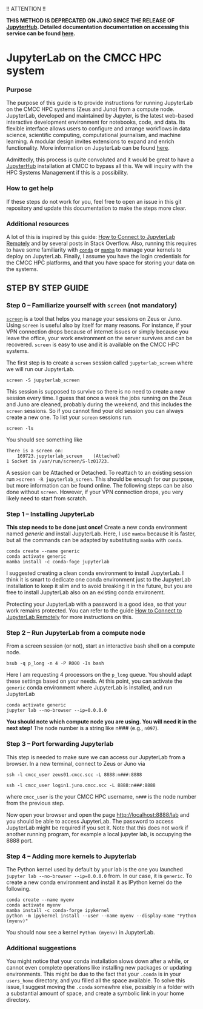 !! ATTENTION !!

**THIS METHOD IS DEPRECATED ON JUNO SINCE THE RELEASE OF [JupyterHub](http://jupyterhub.juno.cmcc.scc:8000/). Detailed documentation documentation on accessing this service can be found [here](https://drive.google.com/file/d/11UGEdOiOHGR45U0QJAGN5K3-5Cs1R08p/view).**
# JupyterLab on the CMCC HPC system

### Purpose

The purpose of this guide is to provide instructions for running JupyterLab on the CMCC HPC systems (Zeus and Juno) from a compute node. JupyterLab, developed and maintained by Jupyter, is the latest web-based interactive development environment for notebooks, code, and data. Its flexible interface allows users to configure and arrange workflows in data science, scientific computing, computational journalism, and machine learning. A modular design invites extensions to expand and enrich functionality. More information on JupyterLab can be found [here](https://jupyter.org).

Admittedly, this process is quite convoluted and it would be great to have a [JupyterHub](https://jupyter.org/hub) installation at CMCC to bypass all this. We will inquiry with the HPC Systems Management if this is a possibility.

### How to get help

If these steps do not work for you, feel free to open an issue in this git repository and update this documentation to make the steps more clear.

### Additional resources 

A lot of this is inspired by this guide: [How to Connect to JupyterLab Remotely](https://towardsdatascience.com/how-to-connect-to-jupyterlab-remotely-9180b57c45bb) and by several posts in Stack Overflow. Also, running this requires to have some familiarity with [`conda`](https://conda.io/projects/conda/en/latest/user-guide/getting-started.html) or [`mamba`](https://mamba.readthedocs.io/en/latest/) to manage your kernels to deploy on JupyterLab. Finally, I assume you have the login credentials for the CMCC HPC platforms, and that you have space for storing your data on the systems.


## STEP BY STEP GUIDE


### Step 0 – Familiarize yourself with `screen` (not mandatory)

[`screen`](https://linuxize.com/post/how-to-use-linux-screen/) is a tool that helps you manage your sessions on Zeus or Juno. Using `screen` is useful also by itself for many reasons. For instance, if your VPN connection drops because of internet issues or simply because you leave the office, your work environment on the server survives and can be recovered. `screen` is easy to use and it is available on the CMCC HPC systems. 

The first step is to create a `screen` session called `jupyterlab_screen` where we will run our JupyterLab. 

```
screen -S jupyterlab_screen
```

This session is supposed to survive so there is no need to create a new session every time. I guess that once a week the jobs running on the Zeus and Juno are cleaned, probably during the weekend, and this includes the `screen` sessions. So if you cannot find your old session you can always create a new one. To list your `screen` sessions run. 

```
screen -ls
```

You should see something like 

```
There is a screen on:
	169723.jupyterlab_screen	(Attached)
1 Socket in /var/run/screen/S-lz01723.
```

A session can be Attached or Detached. To reattach to an existing session run `>screen -R jupyterlab_screen`. This should be enough for our purpose, but more information can be found online. The following steps can be also done without `screen`. However, if your VPN connection drops, you very likely need to start from scratch. 


### Step 1 – Installing JupyterLab

**This step needs to be done just once!** Create a new conda environment named *generic* and install JupyterLab. Here, I use `mamba` because it is faster, but all the commands can be adapted by substituting `mamba` with `conda`.

```
conda create --name generic
conda activate generic
mamba install -c conda-foge jupyterlab
```

I suggested creating a clean conda environment to install JupyterLab. I think it is smart to dedicate one conda environment just to the JupyterLab installation to keep it slim and to avoid breaking it in the future, but you are free to install JupyterLab also on an existing conda environemt. 

Protecting your JupyterLab with a password is a good idea, so that your work remains protected. You can refer to the guide [How to Connect to JupyterLab Remotely](https://towardsdatascience.com/how-to-connect-to-jupyterlab-remotely-9180b57c45bb) for more instructions on this. 


### Step 2 – Run JupyterLab from a compute node

From a screen session (or not), start an interactive bash shell on a compute node.

```
bsub -q p_long -n 4 -P R000 -Is bash
```

Here I am requesting 4 processors on the `p_long` queue. You should adapt these settings based on your needs. At this point, you can activate the `generic` conda environment where JupyterLab is installed, and run JupyterLab

```
conda activate generic
jupyter lab --no-browser --ip=0.0.0.0
```

**You should note which compute node you are using. You will need it in the next step!** The node number is a string like n### (e.g., `n097`).


### Step 3 – Port forwarding Jupyterlab

This step is needed to make sure we can access our JupyterLab from a browser. In a new terminal, connect to Zeus or Juno via

```
ssh -l cmcc_user zeus01.cmcc.scc -L 8888:n###:8888
```
```
ssh -l cmcc_user login1.juno.cmcc.scc -L 8888:n###:8888
```

where `cmcc_user` is the your CMCC HPC username, `n###` is the node number from the previous step.

Now open your browser and open the page [http://localhost:8888/lab](http://localhost:8888/lab) and you should be able to access JupyterLab. The password to access JupyterLab might be required if you set it. Note that this does not work if another running program, for example a local jupyter lab, is occupying the 8888 port.


### Step 4 – Adding more kernels to Jupyterlab

The Python kernel used by default by your lab is the one you launched `jupyter lab --no-browser --ip=0.0.0.0` from. In our case, it is `generic`. To create a new conda environment and install it as IPython kernel do the following.

```
conda create --name myenv
conda activate myenv
mamba install -c conda-forge ipykernel
python -m ipykernel install --user --name myenv --display-name "Python (myenv)"
```

You should now see a kernel `Python (myenv)` in JupyterLab.

### Additional suggestions

You might notice that your conda installation slows down after a while, or cannot even complete operations like installing new packages or updating environments. This might be due to the fact that your `.conda` is in your `users_home` directory, and you filled all the space available. To solve this issue, I suggest moving the `.conda` somewhre else, possibly in a folder with a substantial amount of space, and create a symbolic link in your home directory.

